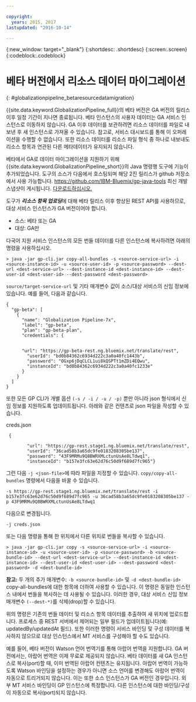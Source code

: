 ```yaml
---

copyright:
  years: 2015, 2017
lastupdated: "2016-10-14"

---
```


{:new_window: target="_blank"}
{:shortdesc: .shortdesc}
{:screen:.screen}
{:codeblock:.codeblock}

# 베타 버전에서 리소스 데이터 마이그레이션
{: #globalizationpipeline_betaresourcedatamigration}

{{site.data.keyword.GlobalizationPipeline_full}}의 베타 버전은 GA 버전의 릴리스 이후 일정 기간이 지나면 종료됩니다. 베타 인스턴스의 사용자 데이터는 GA 서비스 인스턴스로 이동하지 않습니다. GA 이후 데이터를 보관하려면 리소스 데이터를 파일로 내보낸 후 새 인스턴스로 가져올 수 있습니다. 참고로, 서비스 대시보드를 통해 이 오퍼레이션을 수행할 수 없습니다. 또한 리소스 데이터를 리소스 파일 형식 중 하나로 내보내도 리소스 항목과 연관된 다른 메타데이터가 유지되지 않습니다.

베타에서 GA로 데이터 마이그레이션을 지원하기 위해 {{site.data.keyword.GlobalizationPipeline_short}}의 Java 명령행 도구에 기능이 추가되었습니다. 도구의 소스가 다음에서 호스팅되며 해당 2진 릴리스가 github 저장소에서 사용 가능합니다. https://github.com/IBM-Bluemix/gp-java-tools 최신 개발 스냅샷이 게시됩니다. [다운로드하십시오.](https://w3-connections.ibm.com/communities/service/html/communityview?communityUuid=589d87cf-d0c7-4e06-ab95-4108547f90aa#fullpageWidgetId=Wa22bb771e29b_4aa9_a114_cfe53fda2cc8&file=5cdaf089-ec7c-4881-b5a0-7ab651491237)

도구가 ***리소스 항목 업로딩***에 대해 베타 릴리스 이후 향상된 REST API를 사용하므로, 대상 서비스 인스턴스가 GA 버전이어야 합니다. 
* 소스: 베타 또는 GA
* 대상: GA만

다국어 지원 서비스 인스턴스의 모든 번들 데이터를 다른 인스턴스에 복사하려면 아래의 명령을 사용하십시오.

```> java -jar gp-cli.jar copy-all-bundles -s <source-service-url> -i <source-instance-id> -u <source-user-id> -p <source-password> --dest-url <dest-service-url> --dest-instance-id <dest-instance-id> --dest-user-id <dest-user-id> --dest-password <dest-password>```


`source/target-service-url` 및 기타 매개변수 값이 소스/대상 서비스의 신임 정보에 있습니다. 예를 들어, 다음과 같습니다.

 

```
{
  "gp-beta": [
    {
      "name": "Globalization Pipeline-7x",
      "label": "gp-beta",
      "plan": "gp-beta-plan",
      "credentials": {
 

      "url": "https://gp-beta-rest.ng.bluemix.net/translate/rest",
        "userId": "bd0b84362c6934d222c3a0a40fc1443b",
        "password": "OGxp6jDqCLCL1ui8kQSPTt1mZDi4EQwu",
        "instanceId": "bd0b84362c6934d222c3a0a40fc1233e"
      }
    }
  ]
}
```
또한 모든 GP CLI가 개별 옵션 `(-s / -i / -u / -p)` 뿐만 아니라 json 형식에서 신임 정보를 지원하도록 업데이트됩니다. 아래와 같은 컨텐츠로 json 파일을 작성할 수 있습니다.

creds.json 
 
```
 {

        "url": "https://gp-rest.stage1.ng.bluemix.net/translate/rest",
        "userId": "36cad58b3a65dc9fe0183208305be137",
        "password": "43F9MRMu9Q8BWRXMLctunUsAe8LTdwq1",
        "instanceId": "b157e3fc63e62d76c50d9f689d7fc965"} 
```
그런 다음 `-j <json-file>`에 따라 파일을 지정할 수 있습니다. `copy/copy-all-bundles` 명령에서 다음을 바꿀 수 있습니다.

```-s https://gp-rest.stage1.ng.bluemix.net/translate/rest -i b157e3fc63e62d76c50d9f689d7fc965 -u 36cad58b3a65dc9fe0183208305be137 -p 43F9MRMu9Q8BWRXMLctunUsAe8LTdwq1```

다음으로 변경됩니다.

`-j creds.json `
 
또는 다음 명령을 통해 한 위치에서 다른 위치로 번들을 복사할 수 있습니다. 

```> java -jar gp-cli.jar copy -s <source-service-url> -i <source-instance-id> -u <source-user-id> -p <source-password> -b <source-bundle-id> --dest-url <dest-service-url> --dest-instance-id <dest-instance-id> --dest-user-id <dest-user-id> --dest-password <dest-password> -d <dest-bundle-id>```


**참고:** 두 개의 추가 매개변수: `-b <source-bundle-id>` 및 `-d <dest-bundle-id>` copy-all-bundles에 대한 항목에 더하여 사용할 수 있습니다. 이 명령은 동일한 인스턴스 내에서 번들을 복사하는 데 사용될 수 있습니다. 이러한 경우, 대상 서비스 신임 정보 매개변수 `(--dest-*)`를 삭제(drop)할 수 있습니다.





위의 명령은 기존의 번들 데이터 및 리소스 항목 데이터를 추출하여 새 위치에 업로드합니다. 프로세스 중 REST 서버에서 제어되는 일부 필드가 업데이트됩니다(예: updatedBy/updatedAt 필드). 또한 이러한 명령이 서비스 바인딩 및 구성 데이터를 복사하지 않으므로 대상 인스턴스에서 MT 서비스를 구성해야 할 수도 있습니다.





예를 들어, 베타 버전이 Watson 언어 번역기를 통해 아랍어 번역을 지원합니다. GA 버전에서는, 아랍어 번역은 이제 무료로 제공되지 않습니다. 베타 데이터를 새 GA 인스턴스로 복사(port)할 때, 이미 번역된 아랍어 컨텐츠는 유지됩니다. 아랍어 번역이 가능하도록 Watson 바인딩을 설정하는 경우가 아니면 소스 언어를 변경해도 아랍어 번역이 자동으로 트리거되지 않습니다. 이는 또한 소스 인스턴스가 GA 버전인 경우입니다. 외부 MT 서비스 바인딩이 GP 인스턴스에 특정합니다. 다른 인스턴스에 대한 바인딩/구성이 자동으로 복사(port)되지 않습니다.




 

